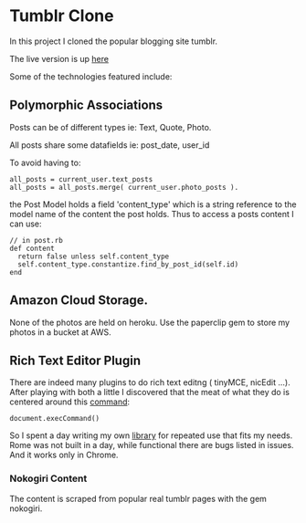 # Tumblr Clone


In this project I cloned the popular blogging site tumblr.

The live version is up [here](http://tumblr-clone.herokuapp.com/)

Some of the technologies featured include:


## Polymorphic Associations
 
Posts can be of different types ie: Text, Quote, Photo.

All posts share some datafields ie: post_date, user_id

To avoid having to:

    all_posts = current_user.text_posts
    all_posts = all_posts.merge( current_user.photo_posts ).
    
the Post Model holds a field 'content_type' which is a string reference to the model name of the content the post holds. Thus to access a posts content I can use: 
    
    // in post.rb
    def content
      return false unless self.content_type
      self.content_type.constantize.find_by_post_id(self.id)
    end
    
## Amazon Cloud Storage.
 
None of the photos are held on heroku.  Use the paperclip gem to store my photos in a bucket at AWS.

## Rich Text Editor Plugin
 
There are indeed many plugins to do rich text editng ( tinyMCE, nicEdit ...).  After playing with both a little I discovered that the meat of what they do is centered around this [command](https://developer.mozilla.org/en-US/docs/Web/API/document.execCommand):

    document.execCommand()  
    
So I spent a day writing my own [library](https://github.com/breadbaker/Breaditor) for repeated use that fits my needs.  Rome was not built in a day, while functional there are bugs listed in issues.  And it works only in Chrome.

### Nokogiri Content

The content is scraped from popular real tumblr pages with the gem nokogiri.

